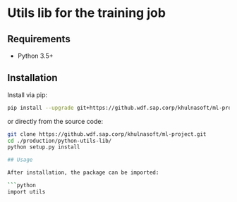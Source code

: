 # Utils lib for the training job

## Requirements

* Python 3.5+

## Installation

Install via pip:

```bash
pip install --upgrade git+https://github.wdf.sap.corp/khulnasoft/ml-project#subdirectory=production/python-utils-lib
```

or directly from the source code:

```bash
git clone https://github.wdf.sap.corp/khulnasoft/ml-project.git
cd ./production/python-utils-lib/
python setup.py install

## Usage

After installation, the package can be imported:

```python
import utils
```
